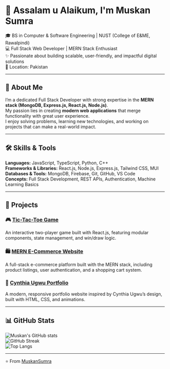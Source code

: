 # 👋 Assalam u Alaikum, I'm Muskan Sumra  

🎓 BS in Computer & Software Engineering | NUST (College of E&ME, Rawalpindi)  
💻 Full Stack Web Developer | MERN Stack Enthusiast  
✨ Passionate about building scalable, user-friendly, and impactful digital solutions  
📍 Location: Pakistan  
 

---

## 🚀 About Me  
I’m a dedicated Full Stack Developer with strong expertise in the **MERN stack (MongoDB, Express.js, React.js, Node.js)**.  
My passion lies in creating **modern web applications** that merge functionality with great user experience.  
I enjoy solving problems, learning new technologies, and working on projects that can make a real-world impact.  

---

## 🛠️ Skills & Tools  
**Languages:** JavaScript, TypeScript, Python, C++  
**Frameworks & Libraries:** React.js, Node.js, Express.js, Tailwind CSS, MUI  
**Databases & Tools:** MongoDB, Firebase, Git, GitHub, VS Code  
**Concepts:** Full Stack Development, REST APIs, Authentication, Machine Learning Basics  

---

## 📂 Projects  

### 🎮 [Tic-Tac-Toe Game](https://github.com/MuskanSumra/Tic-Tac-Toe-GAME)  
An interactive two-player game built with React.js, featuring modular components, state management, and win/draw logic.  


### 🛍️ [MERN E-Commerce Website](https://github.com/MuskanSumra/MERN_ecommerce_website)  
A full-stack e-commerce platform built with the MERN stack, including product listings, user authentication, and a shopping cart system.  

### 🎨 [Cynthia Ugwu Portfolio](https://github.com/MuskanSumra/cynthia-ugwu-portfolio)  
A modern, responsive portfolio website inspired by Cynthia Ugwu’s design, built with HTML, CSS, and animations.  


---

## 📊 GitHub Stats  

![Muskan's GitHub stats](https://github-readme-stats.vercel.app/api?username=MuskanSumra&show_icons=true&theme=radical)  
![GitHub Streak](https://github-readme-streak-stats.herokuapp.com/?user=MuskanSumra&theme=radical)  
![Top Langs](https://github-readme-stats.vercel.app/api/top-langs/?username=MuskanSumra&layout=compact&theme=radical)  

---


⭐️ From [MuskanSumra](https://github.com/MuskanSumra)  
